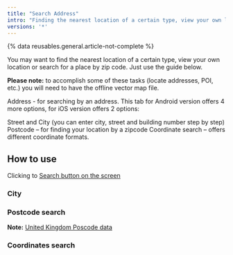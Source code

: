 ```yaml
---
title: "Search Address"
intro: "Finding the nearest location of a certain type, view your own location or search for a place by zip code"
versions: '*'
---
```

{% data reusables.general.article-not-complete %}


You may want to find the nearest location of a certain type, view your own location or search for a place by zip code. Just use the guide below.

**Please note:** to accomplish some of these tasks (locate addresses, POI, etc.) you will need to have the offline vector map file.

Address - for searching by an address. This tab for Android version offers 4 more options, for iOS version offers 2 options:

Street and City (you can enter city, street and building number step by step)
Postcode – for finding your location by a zipcode
Coordinate search – offers different coordinate formats.

## How to use

Clicking to [Search button on the screen](/osmand/widgets/map-buttons#search)

### City

### Postcode search

**Note:** [United Kingdom Poscode data](https://github.com/hvdwolf/OsmAnd-UKpostcodes/releases)

### Coordinates search

